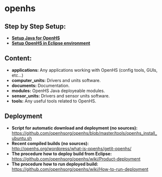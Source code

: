 # openhs

## Step by Step Setup:
* **[Setup Java for OpenHS](https://github.com/openhsorg/openhs/wiki/Setup-Java-for-OpenHS)**
* **[Setup OpenHS in Eclipse environment](https://github.com/openhsorg/openhs/wiki/Setup-OpenHS-in-Eclipse-environment)**

## Content:
* **applications:** Any applications working with OpenHS (config tools, GUIs, etc...)
* **computer_units:** Drivers and units software.
* **documents:** Documentation.
* **modules:** OpenHS Java deployeable modules.
* **sensor_units:** Drivers and sensor units software.
* **tools:** Any useful tools related to OpenHS.

## Deployment
* **Script for automatic download and deployment (no sources):**
   https://github.com/openhsorg/openhs/blob/master/tools/openhs_install_ubuntu.sh 
* **Recent compiled builds (no sources):**
   http://openhs.org/wordpress/what-is-openhs/getit-openhs/
* **The procedure how to deploy build from Eclipse:**
   https://github.com/openhsorg/openhs/wiki/Product-deployment
* **The procedure how to run deployed build:**
   https://github.com/openhsorg/openhs/wiki/How-to-run-deployment




